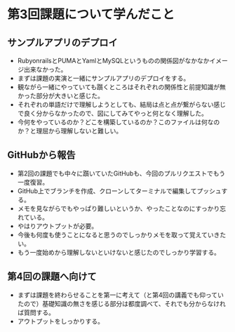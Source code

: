 # 第3回課題について学んだこと  
## サンプルアプリのデプロイ  
 - RubyonrailsとPUMAとYamlとMySQLというものの関係図がなかなかイメージ出来なかった。  
 - まずは課題の実演と一緒にサンプルアプリのデプロイをする。  
 - 観ながら一緒にやっていても躓くところはそれぞれの関係性と前提知識が無かった部分が大きいと感じた。  
 - それぞれの単語だけで理解しようとしても、結局は点と点が繋がらない感じで良く分からなかったので、図にしてみてやっと何となく理解した。  
 - 今何をやっているのか？どこを構築しているのか？このファイルは何なのか？と理屈から理解しないと難しい。  

## GitHubから報告  
 - 第2回の課題でも中々に躓いていたGitHubも、今回のプルリクエストでもう一度復習。  
 - GitHub上でブランチを作成、クローンしてターミナルで編集してプッシュする。  
 - メモを見ながらでもやっぱり難しいというか、やったことなのにすっかり忘れている。  
 - やはりアウトプットが必要。  
 - 今後も何度も使うことになると思うのでしっかりメモを取って覚えていきたい。  
 - もう一度始めから理解しないといけないと感じたのでしっかり学習する。  

## 第4回の課題へ向けて  
 - まずは課題を終わらせることを第一に考えて（と第4回の講義でも仰っていたので）基礎知識の無さを感じる部分は都度調べて、それでも分からなければ質問する。  
 - アウトプットをしっかりする。

